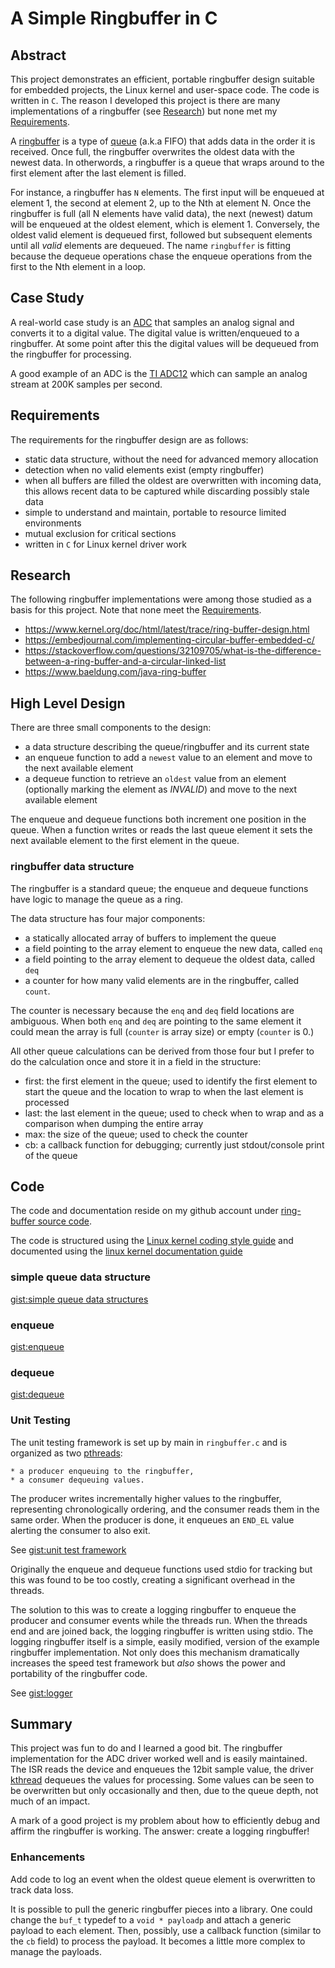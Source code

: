 # A Simple Ringbuffer in C

## Abstract
This project demonstrates an efficient, portable ringbuffer design suitable for
embedded projects, the Linux kernel and user-space code.  The code is written
in `C`.  The reason I developed this project is there are many implementations
of a ringbuffer (see [Research](#research)) but none met my 
[Requirements](#requirements).

A [ringbuffer](https://en.wikipedia.org/wiki/Circular_buffer) is a type of 
[queue](https://en.wikipedia.org/wiki/Queue_(abstract_data_type)) (a.k.a FIFO)
that adds data in the order it is received. Once full, the ringbuffer
overwrites the oldest data with the newest data.  In otherwords, a ringbuffer
is a queue that wraps around to the first element after the last element is filled.

For instance, a ringbuffer has `N`
elements.  The first input will be enqueued at element 1, the second at element
2, up to the Nth at element N.  Once the ringbuffer is full (all N elements
have valid data), the next (newest) datum will be enqueued at the oldest
element, which is element 1.  Conversely, the oldest valid element is dequeued
first, followed but subsequent elements until all *valid* elements are
dequeued.  The name `ringbuffer` is fitting because the dequeue operations
chase the enqueue operations from the first to the Nth element in a
loop.

## Case Study
A real-world case study is an
[ADC](https://en.wikipedia.org/wiki/Analog-to-digital_converter) that
samples an analog signal and converts it to a digital value.  The digital value
is written/enqueued to a ringbuffer.  At some point after this the digital
values will be dequeued from the ringbuffer for processing.

A good example of an ADC is the 
[TI ADC12](https://www.ti.com/lit/ug/slau406f/slau406f.pdf)
which can sample an analog stream at 200K samples per second.

## Requirements
The requirements for the ringbuffer design are as follows:

* static data structure, without the need for advanced memory allocation
* detection when no valid elements exist (empty ringbuffer)
* when all buffers are filled the oldest are overwritten with incoming data,
  this allows recent data to be captured while discarding possibly stale data
* simple to understand and maintain, portable to resource limited environments
* mutual exclusion for critical sections
* written in `C` for Linux kernel driver work

## Research
The following ringbuffer implementations were among those studied as a basis
for this project. Note that none meet the [Requirements](#requirements).

* https://www.kernel.org/doc/html/latest/trace/ring-buffer-design.html
* https://embedjournal.com/implementing-circular-buffer-embedded-c/
* https://stackoverflow.com/questions/32109705/what-is-the-difference-between-a-ring-buffer-and-a-circular-linked-list
* https://www.baeldung.com/java-ring-buffer

## High Level Design
There are three small components to the design:

* a data structure describing the queue/ringbuffer and its current state
* an enqueue function to add a `newest` value to an element and move to the
  next available element
* a dequeue function to retrieve an `oldest` value from an element
  (optionally marking the element as *INVALID*) and move to the next available
  element
  
The enqueue and dequeue functions both increment one position in the queue.
When a function writes or reads the last queue element it sets the next
available element to the first element in the queue.
  
### ringbuffer data structure
The ringbuffer is a standard queue; the enqueue and dequeue functions have
logic to manage the queue as a ring.

The data structure has four major components:

* a statically allocated array of buffers to implement the queue
* a field pointing to the array element to enqueue the new data, called `enq`
* a field pointing to the array element to dequeue the oldest data, called `deq`
* a counter for how many valid elements are in the ringbuffer, called `count`.

The counter is necessary because the `enq` and `deq` field locations are
ambiguous. When both `enq` and `deq` are pointing to the same
element it could mean the array is full (`counter` is array size) or empty
(`counter` is 0.)

All other queue calculations can be derived from those four but I prefer to do
the calculation once and store it in a field in the structure:

* first: the first element in the queue; used to identify the first element to
  start the queue and the location to wrap to when the last element is
  processed
* last: the last element in the queue; used to check when to wrap and as a
  comparison when dumping the entire array
* max: the size of the queue; used to check the counter
* cb: a callback function for debugging; currently just stdout/console print of
  the queue

## Code
The code and documentation reside on my github account under
[ring-buffer source code](https://github.com/dturvene/ring-buffer).

The code is structured using the 
[Linux kernel coding style guide](https://www.kernel.org/doc/html/latest/process/coding-style.html)
and documented using the 
[linux kernel documentation guide](https://www.kernel.org/doc/html/latest/doc-guide/kernel-doc.html)

### simple queue data structure
<!--
<script src="https://gist.github.com/dturvene/3b4bcf59146784b56dd2763586ed0aae.js"></script>
-->
[gist:simple queue data structures](https://gist.github.com/dturvene/3b4bcf59146784b56dd2763586ed0aae)

### enqueue
<!--
<script src="https://gist.github.com/dturvene/b1ca7791a0c9167e15e9a7f344edf9a8.js"></script>
-->
[gist:enqueue](https://gist.github.com/dturvene/b1ca7791a0c9167e15e9a7f344edf9a8)

### dequeue
<!--
<script src="https://gist.github.com/dturvene/779137c4caea8999963c3b7fb851b639.js"></script>
-->
[gist:dequeue](https://gist.github.com/dturvene/779137c4caea8999963c3b7fb851b639)

### Unit Testing

The unit testing framework is set up by main in `ringbuffer.c` and is organized
as two [pthreads](https://en.wikipedia.org/wiki/Pthreads):

	* a producer enqueuing to the ringbuffer,
	* a consumer dequeuing values.
	
The	producer writes incrementally higher values to the ringbuffer, representing
chronologically ordering, and the consumer reads them in the same order.  When
the producer is done, it enqueues an `END_EL` value alerting the consumer to
also exit.

<!--
<script src="https://gist.github.com/dturvene/15dc6274e0c81b1da7467ca2621a6197.js"></script>
-->
See [gist:unit test framework](https://gist.github.com/dturvene/15dc6274e0c81b1da7467ca2621a6197)	
	
Originally the enqueue and dequeue functions used stdio for tracking but this
was found to be too costly, creating a significant overhead in the threads. 

The solution to this was to create a logging ringbuffer to enqueue the producer
and consumer events while the threads run.  When the threads end and are joined
back, the logging ringbuffer is written using stdio.  The logging ringbuffer
itself is a simple, easily modified, version of the example ringbuffer
implementation. Not only does this mechanism dramatically increases the speed
test framework but *also* shows the power and portability of the ringbuffer
code.

See [gist:logger](https://gist.github.com/dturvene/7839cbef8eeef49c3aad506d293a6422)

## Summary
This project was fun to do and I learned a good bit.  The ringbuffer
implementation for the ADC driver worked well and is easily maintained. The
ISR reads the device and enqueues the 12bit sample value, the driver 
[kthread](https://lwn.net/Articles/65178/) dequeues the values for processing.
Some values can be seen to be overwritten but only occasionally and then, due
to the queue depth, not much of an impact.

A mark of a good project is my problem about how to efficiently debug and
affirm the ringbuffer is working. The answer: create a logging ringbuffer!

### Enhancements
Add code to log an event when the oldest queue element is overwritten to track
data loss.

It is possible to pull the generic ringbuffer pieces into a library.  One could
change the `buf_t` typedef to a `void * payloadp` and attach a generic payload
to each element.  Then, possibly, use a callback function 
(similar to the `cb` field) to process the payload.  It becomes a little more
complex to manage the payloads.




